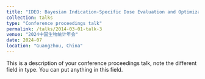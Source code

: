 ```yaml
---
title: "IDEO: Bayesian Indication-Specific Dose Evaluation and Optimization Design for   Randomized Multi-Dose Basket Trials"
collection: talks
type: "Conference proceedings talk"
permalink: /talks/2014-03-01-talk-3
venue: "2024中国生物统计年会"
date: 2024-07
location: "Guangzhou, China"
---
```


This is a description of your conference proceedings talk, note the different field in type. You can put anything in this field.
